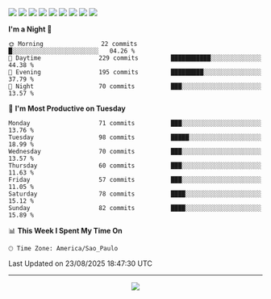 <p>
  <img src="https://img.shields.io/badge/go-%2300ADD8.svg?style=for-the-badge&logo=go&logoColor=white">
  <img src="https://img.shields.io/badge/typescript-%23007ACC.svg?style=for-the-badge&logo=typescript&logoColor=white">
  <img src="https://img.shields.io/badge/node.js-6DA55F?style=for-the-badge&logo=node.js&logoColor=white">
  <img src="https://img.shields.io/badge/python-3670A0?style=for-the-badge&logo=python&logoColor=ffdd54">
  <img src="https://img.shields.io/badge/Laravel-FF2D20?style=for-the-badge&logo=laravel&logoColor=white">
  <img src="https://img.shields.io/badge/html5-%23E34F26.svg?style=for-the-badge&logo=html5&logoColor=white">
  <img src="https://img.shields.io/badge/css3-%231572B6.svg?style=for-the-badge&logo=css3&logoColor=white">
  <img src="https://img.shields.io/badge/tailwindcss-%2338B2AC.svg?style=for-the-badge&logo=tailwind-css&logoColor=white">
  <img src="https://img.shields.io/badge/AWS-%23FF9900.svg?style=for-the-badge&logo=amazon-aws&logoColor=white">
</p>

<!--START_SECTION:waka-->
**I'm a Night 🦉** 

```text
🌞 Morning                22 commits          █░░░░░░░░░░░░░░░░░░░░░░░░   04.26 % 
🌆 Daytime                229 commits         ███████████░░░░░░░░░░░░░░   44.38 % 
🌃 Evening                195 commits         █████████░░░░░░░░░░░░░░░░   37.79 % 
🌙 Night                  70 commits          ███░░░░░░░░░░░░░░░░░░░░░░   13.57 % 
```
📅 **I'm Most Productive on Tuesday** 

```text
Monday                   71 commits          ███░░░░░░░░░░░░░░░░░░░░░░   13.76 % 
Tuesday                  98 commits          █████░░░░░░░░░░░░░░░░░░░░   18.99 % 
Wednesday                70 commits          ███░░░░░░░░░░░░░░░░░░░░░░   13.57 % 
Thursday                 60 commits          ███░░░░░░░░░░░░░░░░░░░░░░   11.63 % 
Friday                   57 commits          ███░░░░░░░░░░░░░░░░░░░░░░   11.05 % 
Saturday                 78 commits          ████░░░░░░░░░░░░░░░░░░░░░   15.12 % 
Sunday                   82 commits          ████░░░░░░░░░░░░░░░░░░░░░   15.89 % 
```


📊 **This Week I Spent My Time On** 

```text
🕑︎ Time Zone: America/Sao_Paulo
```


 Last Updated on 23/08/2025 18:47:30 UTC
<!--END_SECTION:waka-->

---
<p align="center">
  <img src="https://visitcount.itsvg.in/api?id=OrlatoDev&icon=0&color=12">
</p>
